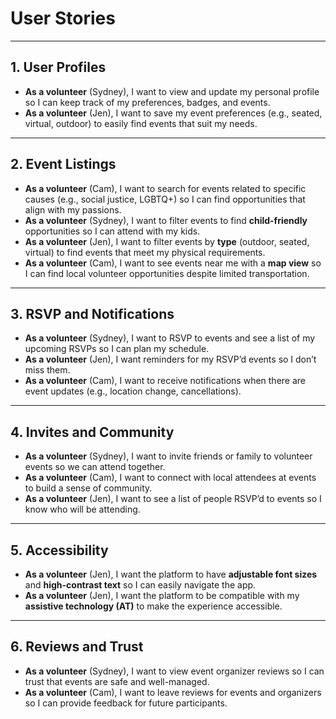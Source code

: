 # **User Stories**

---

## **1. User Profiles**
- **As a volunteer** (Sydney), I want to view and update my personal profile so I can keep track of my preferences, badges, and events.
- **As a volunteer** (Jen), I want to save my event preferences (e.g., seated, virtual, outdoor) to easily find events that suit my needs.

---

## **2. Event Listings**
- **As a volunteer** (Cam), I want to search for events related to specific causes (e.g., social justice, LGBTQ+) so I can find opportunities that align with my passions.
- **As a volunteer** (Sydney), I want to filter events to find **child-friendly** opportunities so I can attend with my kids.
- **As a volunteer** (Jen), I want to filter events by **type** (outdoor, seated, virtual) to find events that meet my physical requirements.
- **As a volunteer** (Cam), I want to see events near me with a **map view** so I can find local volunteer opportunities despite limited transportation.

---

## **3. RSVP and Notifications**
- **As a volunteer** (Sydney), I want to RSVP to events and see a list of my upcoming RSVPs so I can plan my schedule.
- **As a volunteer** (Jen), I want reminders for my RSVP’d events so I don’t miss them.
- **As a volunteer** (Cam), I want to receive notifications when there are event updates (e.g., location change, cancellations).

---

## **4. Invites and Community**
- **As a volunteer** (Sydney), I want to invite friends or family to volunteer events so we can attend together.
- **As a volunteer** (Cam), I want to connect with local attendees at events to build a sense of community.
- **As a volunteer** (Jen), I want to see a list of people RSVP’d to events so I know who will be attending.

---

## **5. Accessibility**
- **As a volunteer** (Jen), I want the platform to have **adjustable font sizes** and **high-contrast text** so I can easily navigate the app.
- **As a volunteer** (Jen), I want the platform to be compatible with my **assistive technology (AT)** to make the experience accessible.

---

## **6. Reviews and Trust**
- **As a volunteer** (Sydney), I want to view event organizer reviews so I can trust that events are safe and well-managed.
- **As a volunteer** (Cam), I want to leave reviews for events and organizers so I can provide feedback for future participants.  